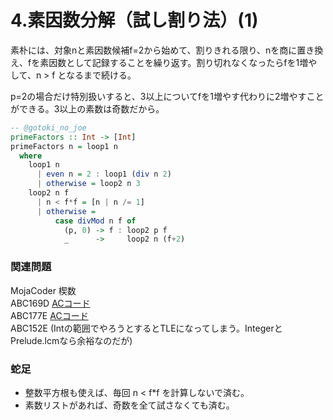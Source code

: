 # 4.素因数分解（試し割り法）\(1\)

素朴には、対象nと素因数候補f=2から始めて、割りきれる限り、nを商に置き換え、fを素因数として記録することを繰り返す。割り切れなくなったらfを1増やして、n &gt; f となるまで続ける。

p=2の場合だけ特別扱いすると、3以上についてfを1増やす代わりに2増やすことができる。3以上の素数は奇数だから。

```haskell
-- @gotoki_no_joe
primeFactors :: Int -> [Int]
primeFactors n = loop1 n
  where
    loop1 n
      | even n = 2 : loop1 (div n 2)
      | otherwise = loop2 n 3
    loop2 n f
      | n < f*f = [n | n /= 1]
      | otherwise =
          case divMod n f of
            (p, 0) -> f : loop2 p f
            _      ->     loop2 n (f+2)
```

### 関連問題

MojaCoder 楔数  
ABC169D [ACコード](https://atcoder.jp/contests/abc169/submissions/22775113)  
ABC177E [ACコード](https://atcoder.jp/contests/abc177/submissions/22737449)  
ABC152E \(Intの範囲でやろうとするとTLEになってしまう。IntegerとPrelude.lcmなら余裕なのだが\)

### 蛇足

* 整数平方根も使えば、毎回 n &lt; f\*f を計算しないで済む。
* 素数リストがあれば、奇数を全て試さなくても済む。

